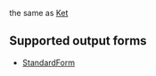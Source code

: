 the same as [Ket](frontend/Reference/Decorations/Ket.md)

## Supported output forms
- [StandardForm](frontend/Reference/Decorations/StandardForm.md)
